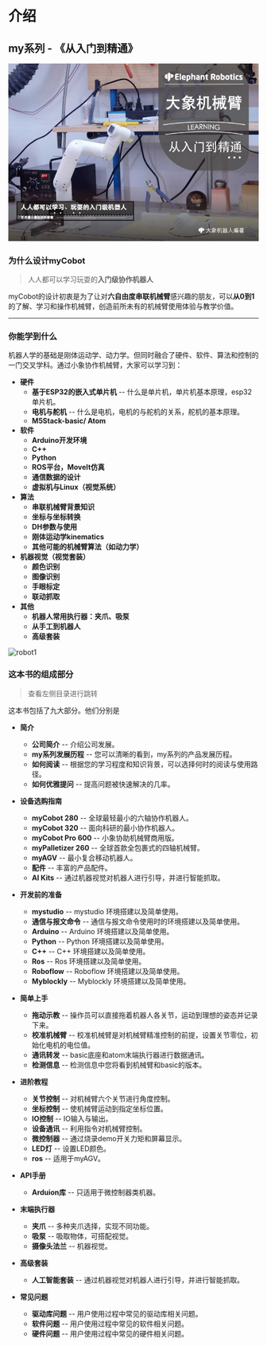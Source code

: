 # 介绍

## my系列 - 《从入门到精通》

![my](./img/rumen.jpg)

### 为什么设计myCobot

> 人人都可以学习玩耍的**入门级协作机器人**

myCobot的设计初衷是为了让对**六自由度串联机械臂**感兴趣的朋友，可以**从0到1**的了解、学习和操作机械臂，创造前所未有的机械臂使用体验与教学价值。

---

### 你能学到什么

机器人学的基础是刚体运动学、动力学。但同时融合了硬件、软件、算法和控制的一门交叉学科。通过小象协作机械臂，大家可以学习到：

+ **硬件**
  + **基于ESP32的嵌入式单片机** -- 什么是单片机，单片机基本原理，esp32单片机。
  + **电机与舵机**	-- 什么是电机，电机的与舵机的关系，舵机的基本原理。
  + **M5Stack-basic/ Atom**
+ **软件**
  + **Arduino开发环境** 
  + **C++**
  + **Python**
  + **ROS平台，MoveIt仿真**
  + **通信数据的设计**
  + **虚拟机与Linux（视觉系统）**
+ **算法**
  + **串联机械臂背景知识**
  + **坐标与坐标转换**
  + **DH参数与使用**
  + **刚体运动学kinematics**
  + **其他可能的机械臂算法（如动力学）**
+ **机器视觉（视觉套装）**
  + **颜色识别**
  + **图像识别**
  + **手眼标定**
  + **联动抓取**
+ **其他**
  + **机器人常用执行器：夹爪、吸泵**
  + **从手工到机器人**
  + **高级套装**

![robot1](./resources/1-elephant/robot1.jpg)

### 这本书的组成部分

> 查看左侧目录进行跳转

这本书包括了九大部分。他们分别是

+ **简介** 
  + **公司简介**  -- 介绍公司发展。
  + **my系列发展历程**  -- 您可以清晰的看到，my系列的产品发展历程。
  + **如何阅读**  -- 根据您的学习程度和知识背景，可以选择何时的阅读与使用路径。
  + **如何优雅提问**  -- 提高问题被快速解决的几率。
    <br>

+ **设备选购指南**
  + **myCobot 280** -- 全球最轻最小的六轴协作机器人。
  + **myCobot 320** -- 面向科研的最小协作机器人。
  + **myCobot Pro 600** -- 小象协助机械臂商用版。
  + **myPalletizer 260** -- 全球首款全包裹式的四轴机械臂。
  + **myAGV** -- 最小复合移动机器人。
  + **配件** -- 丰富的产品配件。
  + **AI Kits** -- 通过机器视觉对机器人进行引导，并进行智能抓取。

+ **开发前的准备**
  + **mystudio** -- mystudio 环境搭建以及简单使用。
  + **通信与报文命令** -- 通信与报文命令使用时的环境搭建以及简单使用。
  + **Arduino**  -- Arduino 环境搭建以及简单使用。
  + **Python** -- Python 环境搭建以及简单使用。
  + **C++**  -- C++ 环境搭建以及简单使用。
  + **Ros** -- Ros 环境搭建以及简单使用。
  + **Roboflow**  -- Roboflow 环境搭建以及简单使用。
  + **Myblockly** -- Myblockly 环境搭建以及简单使用。

+ **简单上手** 
  + **拖动示教** -- 操作员可以直接拖着机器人各关节，运动到理想的姿态并记录下来。
  + **校准机械臂** -- 校准机械臂是对机械臂精准控制的前提，设置关节零位，初始化电机的电位值。
  + **通讯转发** -- basic底座和atom末端执行器进行数据通讯。
  + **检测信息** -- 检测信息中您将看到机械臂和basic的版本。

+ **进阶教程** 
  + **关节控制** -- 对机械臂六个关节进行角度控制。
  + **坐标控制** -- 使机械臂运动到指定坐标位置。
  + **IO控制** -- IO输入与输出。
  + **设备通讯** -- 利用指令对机械臂控制。
  + **微控制器** -- 通过烧录demo开关力矩和屏幕显示。
  + **LED灯** -- 设置LED颜色。
  + **ros** -- 适用于myAGV。

+ **API手册** 
  + **Arduion库** -- 只适用于微控制器类机器。

+ **末端执行器** 
  + **夹爪** -- 多种夹爪选择，实现不同功能。
  + **吸泵** -- 吸取物体，可搭配视觉。
  + **摄像头法兰** -- 机器视觉。

+ **高级套装** 
  + **人工智能套装** -- 通过机器视觉对机器人进行引导，并进行智能抓取。

+ **常见问题** 
  + **驱动库问题** -- 用户使用过程中常见的驱动库相关问题。
  + **软件问题** -- 用户使用过程中常见的软件相关问题。
  + **硬件问题** -- 用户使用过程中常见的硬件相关问题。